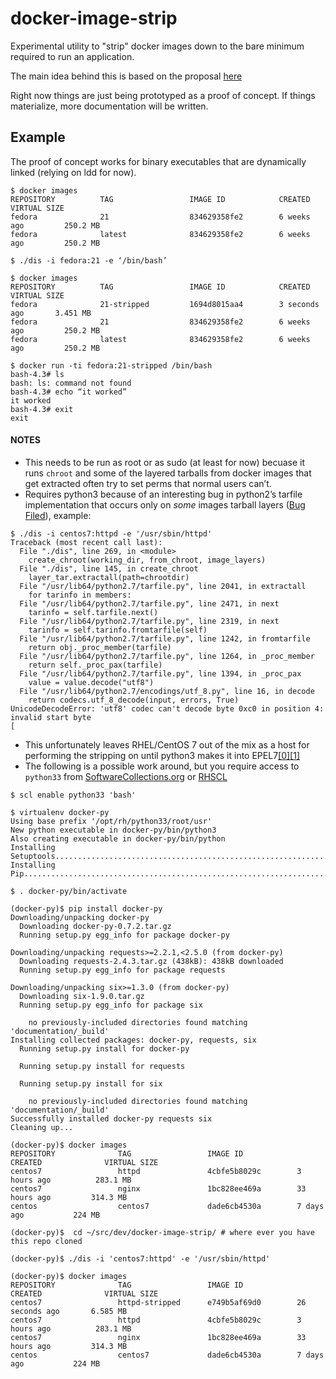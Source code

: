 docker-image-strip
==================
Experimental utility to "strip" docker images down to the bare minimum required to run an application.

The main idea behind this is based on the proposal [here](https://lists.projectatomic.io/projectatomic-archives/atomic-devel/2015-February/msg00016.html)

Right now things are just being prototyped as a proof of concept. If things materialize, more documentation will be written.

Example
-------
The proof of concept works for binary executables that are dynamically linked (relying on ldd for now).


```shell
$ docker images
REPOSITORY          TAG                 IMAGE ID            CREATED             VIRTUAL SIZE
fedora              21                  834629358fe2        6 weeks ago         250.2 MB
fedora              latest              834629358fe2        6 weeks ago         250.2 MB

$ ./dis -i fedora:21 -e ‘/bin/bash’

$ docker images
REPOSITORY          TAG                 IMAGE ID            CREATED             VIRTUAL SIZE
fedora              21-stripped         1694d8015aa4        3 seconds ago       3.451 MB
fedora              21                  834629358fe2        6 weeks ago         250.2 MB
fedora              latest              834629358fe2        6 weeks ago         250.2 MB

$ docker run -ti fedora:21-stripped /bin/bash
bash-4.3# ls
bash: ls: command not found
bash-4.3# echo “it worked”
it worked
bash-4.3# exit
exit

```

#### NOTES
  * This needs to be run as root or as sudo (at least for now) becuase it runs `chroot` and some of the layered tarballs from docker images that get extracted often try to set perms that normal users can’t.
  * Requires python3 because of an interesting bug in python2’s tarfile implementation that occurs only on *some* images tarball layers ([Bug Filed](https://bugzilla.redhat.com/show_bug.cgi?id=1194473)), example:
```
$ ./dis -i centos7:httpd -e '/usr/sbin/httpd'
Traceback (most recent call last):
  File "./dis", line 269, in <module>
    create_chroot(working_dir, from_chroot, image_layers)
  File "./dis", line 145, in create_chroot
    layer_tar.extractall(path=chrootdir)
  File "/usr/lib64/python2.7/tarfile.py", line 2041, in extractall
    for tarinfo in members:
  File "/usr/lib64/python2.7/tarfile.py", line 2471, in next
    tarinfo = self.tarfile.next()
  File "/usr/lib64/python2.7/tarfile.py", line 2319, in next
    tarinfo = self.tarinfo.fromtarfile(self)
  File "/usr/lib64/python2.7/tarfile.py", line 1242, in fromtarfile
    return obj._proc_member(tarfile)
  File "/usr/lib64/python2.7/tarfile.py", line 1264, in _proc_member
    return self._proc_pax(tarfile)
  File "/usr/lib64/python2.7/tarfile.py", line 1394, in _proc_pax
    value = value.decode("utf8")
  File "/usr/lib64/python2.7/encodings/utf_8.py", line 16, in decode
    return codecs.utf_8_decode(input, errors, True)
UnicodeDecodeError: 'utf8' codec can't decode byte 0xc0 in position 4: invalid start byte
[
```
  * This unfortunately leaves RHEL/CentOS 7 out of the mix as a host for performing the stripping on until python3 makes it into EPEL7[[0]](https://lists.fedoraproject.org/pipermail/epel-devel/2015-January/010700.html)[[1]](https://fedoraproject.org/wiki/User:Bkabrda/EPEL7_Python3)
  * The following is a possible work around, but you require access to `python33` from [SoftwareCollections.org](https://www.softwarecollections.org/) or [RHSCL](https://access.redhat.com/documentation/en-US/Red_Hat_Software_Collections/)
```
$ scl enable python33 'bash'

$ virtualenv docker-py
Using base prefix '/opt/rh/python33/root/usr'
New python executable in docker-py/bin/python3
Also creating executable in docker-py/bin/python
Installing Setuptools..............................................................................................................................................................................................................................done.
Installing Pip.....................................................................................................................................................................................................................................................................................................................................done.

$ . docker-py/bin/activate

(docker-py)$ pip install docker-py
Downloading/unpacking docker-py
  Downloading docker-py-0.7.2.tar.gz
  Running setup.py egg_info for package docker-py

Downloading/unpacking requests>=2.2.1,<2.5.0 (from docker-py)
  Downloading requests-2.4.3.tar.gz (438kB): 438kB downloaded
  Running setup.py egg_info for package requests

Downloading/unpacking six>=1.3.0 (from docker-py)
  Downloading six-1.9.0.tar.gz
  Running setup.py egg_info for package six

    no previously-included directories found matching 'documentation/_build'
Installing collected packages: docker-py, requests, six
  Running setup.py install for docker-py

  Running setup.py install for requests

  Running setup.py install for six

    no previously-included directories found matching 'documentation/_build'
Successfully installed docker-py requests six
Cleaning up...

(docker-py)$ docker images
REPOSITORY              TAG                 IMAGE ID            CREATED              VIRTUAL SIZE
centos7                 httpd               4cbfe5b8029c        3 hours ago          283.1 MB
centos7                 nginx               1bc828ee469a        33 hours ago         314.3 MB
centos                  centos7             dade6cb4530a        7 days ago           224 MB

(docker-py)$  cd ~/src/dev/docker-image-strip/ # where ever you have this repo cloned

(docker-py)$ ./dis -i 'centos7:httpd' -e '/usr/sbin/httpd'

(docker-py)$ docker images
REPOSITORY              TAG                 IMAGE ID            CREATED              VIRTUAL SIZE
centos7                 httpd-stripped      e749b5af69d0        26 seconds ago       6.585 MB
centos7                 httpd               4cbfe5b8029c        3 hours ago          283.1 MB
centos7                 nginx               1bc828ee469a        33 hours ago         314.3 MB
centos                  centos7             dade6cb4530a        7 days ago           224 MB
```
